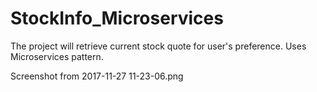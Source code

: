 # StockInfo_Microservices
The project will retrieve current stock quote for user's preference. Uses Microservices pattern.


Screenshot from 2017-11-27 11-23-06.png
